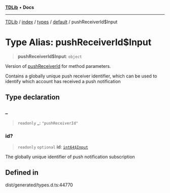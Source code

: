 [**TDLib**](../../../../../../README.md) • **Docs**

***

[TDLib](../../../../../../modules.md) / [index](../../../../../README.md) / [types](../../../README.md) / [default](../README.md) / pushReceiverId$Input

# Type Alias: pushReceiverId$Input

> **pushReceiverId$Input**: `object`

Version of [pushReceiverId](pushReceiverId.md) for method parameters.

Contains a globally unique push receiver identifier, which can be used to identify which account has received a push notification

## Type declaration

### \_

> `readonly` **\_**: `"pushReceiverId"`

### id?

> `readonly` `optional` **id**: [`int64$Input`](int64$Input.md)

The globally unique identifier of push notification subscription

## Defined in

dist/generated/types.d.ts:44770
